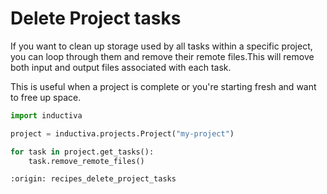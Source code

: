 # Delete Project tasks

If you want to clean up storage used by all tasks within a specific project, you
can loop through them and remove their remote files.This will remove both input
and output files associated with each task.

This is useful when a project is complete or you're starting fresh and want to
free up space.

```python
import inductiva

project = inductiva.projects.Project("my-project")

for task in project.get_tasks():
    task.remove_remote_files()
```

```{banner_small}
:origin: recipes_delete_project_tasks
```